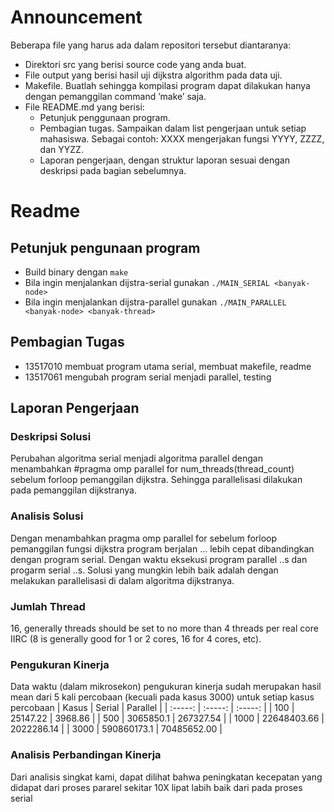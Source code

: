 # Announcement

Beberapa file yang harus ada dalam repositori tersebut diantaranya:
* Direktori src yang berisi source code yang anda buat.
* File output yang berisi hasil uji dijkstra algorithm pada data uji.
* Makefile. Buatlah sehingga kompilasi program dapat dilakukan hanya dengan pemanggilan command ’make’ saja.
* File README.md yang berisi:
    * Petunjuk penggunaan program.
    * Pembagian tugas. Sampaikan dalam list pengerjaan untuk setiap mahasiswa. Sebagai contoh: XXXX mengerjakan fungsi YYYY, ZZZZ, dan YYZZ.
    * Laporan pengerjaan, dengan struktur laporan sesuai dengan deskripsi pada bagian sebelumnya.

# Readme
## Petunjuk pengunaan program
* Build binary dengan `make`
* Bila ingin menjalankan dijstra-serial gunakan `./MAIN_SERIAL <banyak-node>`
* Bila ingin menjalankan dijstra-parallel gunakan `./MAIN_PARALLEL <banyak-node> <banyak-thread>`

## Pembagian Tugas
* 13517010 membuat program utama serial, membuat makefile, readme
* 13517061 mengubah program serial menjadi parallel, testing

## Laporan Pengerjaan
### Deskripsi Solusi
Perubahan algoritma serial menjadi algoritma parallel dengan menambahkan  #pragma omp parallel for num_threads(thread_count)
sebelum forloop pemanggilan dijkstra. Sehingga parallelisasi dilakukan pada pemanggilan dijkstranya. 

### Analisis Solusi
Dengan menambahkan pragma omp parallel for sebelum forloop pemanggilan fungsi dijkstra program berjalan ... lebih cepat dibandingkan dengan program serial. Dengan waktu eksekusi program parallel ..s dan progarm serial ..s. Solusi yang mungkin lebih baik adalah dengan melakukan parallelisasi di dalam algoritma dijkstranya.

### Jumlah Thread
16, generally threads should be set to no more than 4 threads per real core IIRC (8 is generally good for 1 or 2 cores, 16 for 4 cores, etc).

### Pengukuran Kinerja
Data waktu (dalam mikrosekon) pengukuran kinerja sudah merupakan hasil mean dari 5 kali percobaan (kecuali pada kasus 3000) untuk setiap kasus percobaan
| Kasus     | Serial       | Parallel |
| :-----: | :-----: | :-----: |
| 100       | 25147.22     | 3968.86 |
| 500       | 3065850.1    | 267327.54 |
| 1000      | 22648403.66  | 2022286.14 |
| 3000      | 590860173.1  | 70485652.00 |

### Analisis Perbandingan Kinerja
Dari analisis singkat kami, dapat dilihat bahwa peningkatan kecepatan yang didapat dari proses pararel sekitar 10X lipat labih baik dari pada proses serial


